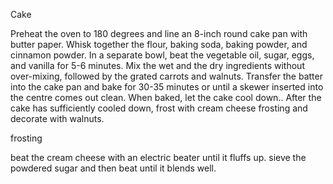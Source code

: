 Cake

Preheat the oven to 180 degrees and line an 8-inch round cake pan with butter paper.
Whisk together the flour, baking soda, baking powder, and cinnamon powder.
In a separate bowl, beat the vegetable oil, sugar, eggs, and vanilla for 5-6 minutes.
Mix the wet and the dry ingredients without over-mixing, followed by the grated carrots and walnuts.
Transfer the batter into the cake pan and bake for 30-35 minutes or until a skewer inserted into the centre comes out clean. When baked, let the cake cool down..
After the cake has sufficiently cooled down, frost with cream cheese frosting and decorate with walnuts.

frosting 

beat the cream cheese with an electric beater until it fluffs up.
sieve the powdered sugar and then beat until it blends well.
